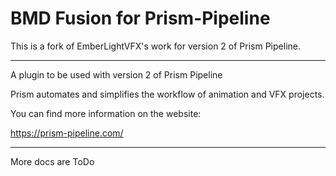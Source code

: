 # BMD Fusion for Prism-Pipeline

This is a fork of EmberLightVFX's work for version 2 of Prism Pipeline.

***********************************************
A plugin to be used with version 2 of Prism Pipeline 

Prism automates and simplifies the workflow of animation and VFX projects.

You can find more information on the website:

https://prism-pipeline.com/

*********************************************

More docs are ToDo
